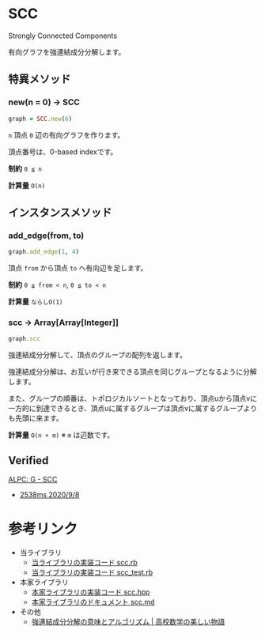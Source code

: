 # SCC

Strongly Connected Components

有向グラフを強連結成分分解します。

## 特異メソッド

### new(n = 0) -> SCC

```ruby
graph = SCC.new(6)
```

`n` 頂点 `0` 辺の有向グラフを作ります。

頂点番号は、0-based indexです。

**制約** `0 ≦ n`

**計算量** `O(n)`

## インスタンスメソッド

### add_edge(from, to)

```ruby
graph.add_edge(1, 4)
```

頂点 `from` から頂点 `to` へ有向辺を足します。

**制約** `0 ≦ from < n`, `0 ≦ to < n`

**計算量** `ならしO(1)`

### scc -> Array[Array[Integer]]

```ruby
graph.scc
```

強連結成分分解して、頂点のグループの配列を返します。

強連結成分分解は、お互いが行き来できる頂点を同じグループとなるように分解します。

また、グループの順番は、トポロジカルソートとなっており、頂点uから頂点vに一方的に到達できるとき、頂点uに属するグループは頂点vに属するグループよりも先頭に来ます。

**計算量** `O(n + m)` ※ `m` は辺数です。

## Verified

[ALPC: G \- SCC](https://atcoder.jp/contests/practice2/tasks/practice2_g)
- [2538ms 2020/9/8](https://atcoder.jp/contests/practice2/submissions/16569175)

# 参考リンク

- 当ライブラリ
  - [当ライブラリの実装コード scc\.rb](https://github.com/universato/ac-library-rb/blob/master/lib/scc.rb)
  - [当ライブラリの実装コード scc_test\.rb](https://github.com/universato/ac-library-rb/blob/master/test/scc_test.rb)
- 本家ライブラリ
  - [本家ライブラリの実装コード scc\.hpp](https://github.com/atcoder/ac-library/blob/master/atcoder/scc.hpp)
  - [本家ライブラリのドキュメント scc\.md](https://github.com/atcoder/ac-library/blob/master/document_ja/scc.md)
- その他
  - [強連結成分分解の意味とアルゴリズム \| 高校数学の美しい物語](https://mathtrain.jp/kyorenketsu)
